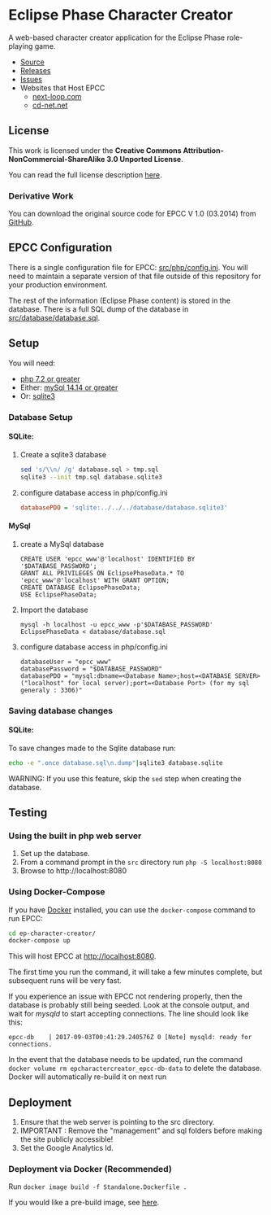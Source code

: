 # Eclipse Phase Character Creator

A web-based character creator application for the Eclipse Phase role-playing game.

* [Source](https://github.com/EmperorArthur/ep-character-creator)
* [Releases](https://github.com/EmperorArthur/ep-character-creator/releases)
* [Issues](https://github.com/EmperorArthur/ep-character-creator/issues)
* Websites that Host EPCC
    * [next-loop.com](http://eclipsephase.next-loop.com/)
    * [cd-net.net](https://www.cd-net.net/ep-character-creator/)

## License

This work is licensed under the **Creative Commons Attribution-NonCommercial-ShareAlike 3.0 Unported License**.

You can read the full license description [here](https://github.com/EmperorArthur/ep-character-creator/blob/master/LICENSE.txt).

### Derivative Work

You can download the original source code for EPCC V 1.0 (03.2014) from
[GitHub](https://github.com/rbewley4/ep-character-creator/releases/tag/v1.0.0).


## EPCC Configuration

There is a single configuration file for EPCC: [src/php/config.ini](https://github.com/EmperorArthur/ep-character-creator/blob/master/src/php/config.ini).
You will need to maintain a separate version of that file outside of this repository for your production environment.

The rest of the information (Eclipse Phase content) is stored in the database. There is a full SQL dump of the database in
[src/database/database.sql](https://github.com/EmperorArthur/ep-character-creator/blob/master/database/database.sql).

## Setup
You will need:

* [php 7.2 or greater](https://php.net)
* Either: [mySql 14.14 or greater](https://dev.mysql.com/downloads/)
* Or: [sqlite3](https://www.sqlite.org/download.html)

### Database Setup
#### SQLite:
1. Create a sqlite3 database
    ```bash
    sed 's/\\n/ /g' database.sql > tmp.sql
    sqlite3 --init tmp.sql database.sqlite3
    ```
3. configure database access in php/config.ini
    ```ini
    databasePDO = 'sqlite:../../../database/database.sqlite3'
    ````

#### MySql
1. create a MySql database
    ```mySql
    CREATE USER 'epcc_www'@'localhost' IDENTIFIED BY '$DATABASE_PASSWORD';
    GRANT ALL PRIVILEGES ON EclipsePhaseData.* TO 'epcc_www'@'localhost' WITH GRANT OPTION;
    CREATE DATABASE EclipsePhaseData;
    USE EclipsePhaseData;
    ```
2. Import the database
    ```
    mysql -h localhost -u epcc_www -p'$DATABASE_PASSWORD' EclipsePhaseData < database/database.sql
    ```
3. configure database access in php/config.ini
    ```
    databaseUser = "epcc_www"
    databasePassword = "$DATABASE_PASSWORD"
    databasePDO = "mysql:dbname=<Database Name>;host=<DATABASE SERVER>("localhost" for local server);port=<Database Port> (for my sql generaly : 3306)"
    ```

### Saving database changes
#### SQLite:
To save changes made to the Sqlite database run:
```bash
echo -e ".once database.sql\n.dump"|sqlite3 database.sqlite
```
WARNING:  If you use this feature, skip the `sed` step when creating the database.


## Testing
### Using the built in php web server
1. Set up the database.
2. From a command prompt in the `src` directory run `php -S localhost:8080`
3. Browse to http://localhost:8080

### Using Docker-Compose

If you have [Docker](https://www.docker.com/) installed, you can use the `docker-compose` command to run EPCC:

```bash
cd ep-character-creator/
docker-compose up
```

This will host EPCC at [http://localhost:8080](http://localhost:8080).

The first time you run the command, it will take a few minutes complete, but subsequent runs will be very fast.

If you experience an issue with EPCC not rendering properly, then the database is probably still being seeded.
Look at the console output, and wait for *mysqld* to start accepting connections. The line should look like this: 

```
epcc-db    | 2017-09-03T00:41:29.240576Z 0 [Note] mysqld: ready for connections.
```

In the event that the database needs to be updated, run the command `docker volume rm epcharactercreator_epcc-db-data` to delete the database.
Docker will automatically re-build it on next run

## Deployment
1. Ensure that the web server is pointing to the src directory.
2. IMPORTANT : Remove the "management" and sql folders before making the site publicly accessible!
3. Set the Google Analytics Id.

### Deployment via Docker (Recommended)
Run `docker image build -f Standalone.Dockerfile .`

If you would like a pre-build image, see [here](https://hub.docker.com/r/emperorarthur/ep-character-creator/).
